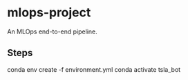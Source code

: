 # mlops-project
An MLOps end-to-end pipeline.

## Steps
conda env create -f environment.yml
conda activate tsla_bot
